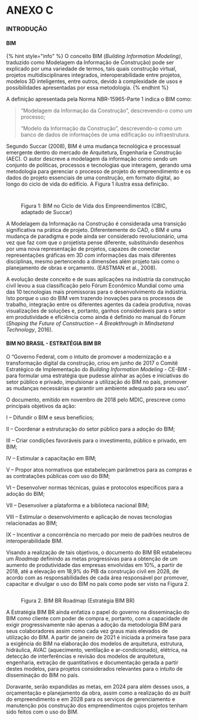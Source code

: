 # ANEXO C

### INTRODUÇÃO

#### BIM

{% hint style="info" %}
O conceito BIM (_Building Information Modeling)_, traduzido como Modelagem da Informação de Construção) pode ser explicado por uma variedade de termos, tais quais construção virtual, projetos multidisciplinares integrados, interoperabilidade entre projetos, modelos 3D inteligentes, entre outros, devido à complexidade de usos e possibilidades apresentadas por essa metodologia.
{% endhint %}

A definição apresentada pela Norma NBR-15965-Parte 1 indica o BIM como:

> “Modelagem da Informação da Construção”, descrevendo-o como um processo;
>
> “Modelo da Informação da Construção”, descrevendo-o como um banco de dados de informações de uma edificação ou infraestrutura.

Segundo Succar (2008), BIM é uma mudança tecnológica e processual emergente dentro do mercado de Arquitetura, Engenharia e Construção (AEC). O autor descreve a modelagem da informação como sendo um conjunto de políticas, processos e tecnologias que interagem, gerando uma metodologia para gerenciar o processo de projeto do empreendimento e os dados do projeto essenciais de uma construção, em formato digital, ao longo do ciclo de vida do edifício. A Figura 1 ilustra essa definição.

<figure><img src="../../../.gitbook/assets/image (4).png" alt=""><figcaption></figcaption></figure>

<div data-full-width="true">

<figure><img src="../../../.gitbook/assets/image (5).png" alt=""><figcaption><p>Figura 1: BIM no Ciclo de Vida dos Empreendimentos (CBIC, adaptado de Succar)</p></figcaption></figure>

</div>

A Modelagem da Informação na Construção é considerada uma transição significativa na prática de projeto. Diferentemente do CAD, o BIM é uma mudança de paradigma e pode ainda ser considerado revolucionário, uma vez que faz com que o projetista pense diferente, substituindo desenhos por uma nova representação de projetos, capazes de conectar representações gráficas em 3D com informações das mais diferentes disciplinas, mesmo pertencendo a  dimensões além projeto tais como o planejamento de obras e orçamento. (EASTMAN et al., 2008).

A evolução deste conceito e de suas aplicações na indústria da construção civil levou a sua classificação pelo Fórum Econômico Mundial como uma das 10 tecnologias mais promissoras para o desenvolvimento da indústria. Isto porque o uso do BIM vem trazendo inovações para os processos de trabalho, integração entre os diferentes agentes da cadeia produtiva, novas visualizações de soluções e, portanto, ganhos consideráveis para o setor em produtividade e eficiência como ainda é definido no manual do Fórum (_Shaping the Future of Construction – A Breakthrough in Mindsetand Technology_, 2016).

#### BIM NO BRASIL - ESTRATÉGIA BIM BR

O “Governo Federal, com o intuito de promover a modernização e a transformação digital da construção, criou em junho de 2017 o Comitê Estratégico de Implementação do _Building Information Modeling_ - CE-BIM - para formular uma estratégia que pudesse alinhar as ações e iniciativas do setor público e privado, impulsionar a utilização do BIM no país, promover as mudanças necessárias e garantir um ambiente adequado para seu uso”.

O documento, emitido em novembro de 2018 pelo MDIC, prescreve como principais objetivos da ação:

I – Difundir o BIM e seus benefícios;

II – Coordenar a estruturação do setor público para a adoção do BIM;

III – Criar condições favoráveis para o investimento, público e privado, em BIM;

IV – Estimular a capacitação em BIM;

V – Propor atos normativos que estabeleçam parâmetros para as compras e as contratações públicas com uso do BIM;

VI – Desenvolver normas técnicas, guias e protocolos específicos para a adoção do BIM;

VII – Desenvolver a plataforma e a biblioteca nacional BIM;

VIII – Estimular o desenvolvimento e aplicação de novas tecnologias relacionadas ao BIM;

IX – Incentivar a concorrência no mercado por meio de padrões neutros de interoperabilidade BIM.

Visando a realização de tais objetivos, o documento do BIM BR estabeleceu um _Roadmap_ definindo as metas progressivas para a obtenção de um aumento de produtividade das empresas envolvidas em 10%, a partir de 2018, até a elevação em 18,9% do PIB da construção civil em 2028, de acordo com as responsabilidades de cada área responsável por promover, capacitar e divulgar o uso do BIM no país como pode ser visto na Figura 2.

<figure><img src="../../../.gitbook/assets/image (6).png" alt=""><figcaption><p>Figura 2. BIM BR Roadmap (Estratégia BIM BR)</p></figcaption></figure>

A Estratégia BIM BR ainda enfatiza o papel do governo na disseminação do BIM como cliente com poder de compra e, portanto, com a capacidade de exigir progressivamente não apenas a adoção da metodologia BIM para seus colaboradores assim como cada vez graus mais elevados de utilização do BIM. A partir de janeiro de 2021 é iniciada a primeira fase para a exigência do BIM na elaboração dos modelos de arquitetura, estrutura, hidráulica, AVAC (aquecimento, ventilação e ar-condicionado), elétrica, na detecção de interferências e revisão dos modelos de arquitetura, engenharia, extração de quantitativos e documentação gerada a partir destes modelos, para projetos considerados relevantes para o intuito de disseminação do BIM no país.

Doravante, serão expandidas as metas, em 2024 para além desses usos, a orçamentação e planejamento da obra, assim como a realização do _as built_ do empreendimento e em 2028 para os serviços de gerenciamento e manutenção pós construção dos empreendimentos cujos projetos tenham sido feitos com o uso do BIM.
